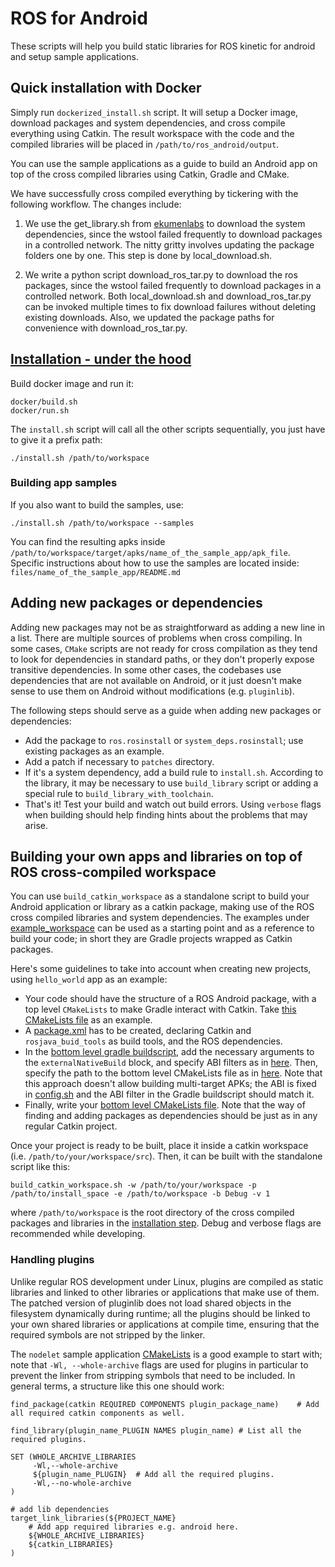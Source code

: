 # ROS for Android

These scripts will help you build static libraries
for ROS kinetic for android and setup sample applications.

## Quick installation with Docker

Simply run `dockerized_install.sh` script. It will setup a Docker image, download packages and system dependencies, and cross compile everything using Catkin.
The result workspace with the code and the compiled libraries will be placed in `/path/to/ros_android/output`.

You can use the sample applications as a guide to build an Android app on top of the cross compiled libraries using Catkin, Gradle and CMake.

We have successfully cross compiled everything by tickering with the following workflow.
The changes include:
1. We use the get_library.sh from [ekumenlabs](https://github.com/ekumenlabs/roscpp_android) to download the system dependencies,
since the wstool failed frequently to download packages in a controlled network.
The nitty gritty involves updating the package folders one by one.
This step is done by local_download.sh.

2. We write a python script download_ros_tar.py to download the ros packages,
since the wstool failed frequently to download packages in a controlled network.
Both local_download.sh and download_ros_tar.py can be invoked multiple times to fix download failures without deleting existing downloads.
Also, we updated the package paths for convenience with download_ros_tar.py.

## [Installation - under the hood](#installation)

Build docker image and run it:
    
    docker/build.sh
    docker/run.sh

The `install.sh` script will call all the other scripts
sequentially, you just have to give it a prefix path:

    ./install.sh /path/to/workspace

### Building app samples

If you also want to build the samples, use:

    ./install.sh /path/to/workspace --samples

You can find the resulting apks inside `/path/to/workspace/target/apks/name_of_the_sample_app/apk_file`.
Specific instructions about how to use the samples are located inside: `files/name_of_the_sample_app/README.md`

## Adding new packages or dependencies

Adding new packages may not be as straightforward as adding a new line in a list.
There are multiple sources of problems when cross compiling. In some cases, `CMake` scripts are not ready for
cross compilation as they tend to look for dependencies in standard paths, or they don't properly expose transitive dependencies. 
In some other cases, the codebases use dependencies that are not available on Android, or it just doesn't make sense to use them
on Android without modifications (e.g. `pluginlib`).

The following steps should serve as a guide when adding new packages or dependencies:

- Add the package to `ros.rosinstall` or `system_deps.rosinstall`; use existing packages as an example.
- Add a patch if necessary to `patches` directory.
- If it's a system dependency, add a build rule to `install.sh`. According to the library, it may be necessary to use `build_library` script or adding a special rule to `build_library_with_toolchain`.
- That's it! Test your build and watch out build errors. Using `verbose` flags when building should help finding hints about the problems that may arise.

## Building your own apps and libraries on top of ROS cross-compiled workspace

You can use `build_catkin_workspace` as a standalone script to build your Android application or library as a catkin package,
making use of the ROS cross compiled libraries and system dependencies. The examples under [example_workspace](https://github.com/Intermodalics/ros_android/tree/kinetic/example_workspace/src) can be used as a starting point and as a reference to build your code; in short they are Gradle projects wrapped as Catkin packages.

Here's some guidelines to take into account when creating new projects, using `hello_world` app as an example:
- Your code should have the structure of a ROS Android package, with a top level `CMakeLists` to make Gradle interact with Catkin. Take [this CMakeLists file](https://github.com/Intermodalics/ros_android/blob/kinetic/example_workspace/src/hello_world_example_app/CMakeLists.txt) as an example.
- A [package.xml](https://github.com/Intermodalics/ros_android/blob/kinetic/example_workspace/src/hello_world_example_app/package.xml) has to be created, declaring Catkin and `rosjava_buid_tools` as build tools, and the ROS dependencies.
- In the [bottom level gradle buildscript](https://github.com/Intermodalics/ros_android/blob/kinetic/example_workspace/src/hello_world_example_app/app/build.gradle), add the necessary arguments to the `externalNativeBuild` block, and specify ABI filters as in [here](https://github.com/Intermodalics/ros_android/blob/kinetic/example_workspace/src/hello_world_example_app/app/build.gradle#L10-L23). Then, specify the path to the bottom level CMakeLists file as in [here](https://github.com/Intermodalics/ros_android/blob/kinetic/example_workspace/src/hello_world_example_app/app/build.gradle#L31-L36).
Note that this approach doesn't allow building multi-target APKs; the ABI is fixed in [config.sh](https://github.com/Intermodalics/ros_android/blob/kinetic/scripts/config.sh) and the ABI filter in the Gradle buildscript should match it.
- Finally, write your [bottom level CMakeLists file](https://github.com/Intermodalics/ros_android/blob/kinetic/example_workspace/src/hello_world_example_app/app/src/main/cpp/CMakeLists.txt). Note that the way of finding and adding packages as dependencies should be just as in any regular Catkin project.

Once your project is ready to be built, place it inside a catkin workspace (i.e. `/path/to/your/workspace/src`). Then, it can be built with the standalone script like this:
```
build_catkin_workspace.sh -w /path/to/your/workspace -p /path/to/install_space -e /path/to/workspace -b Debug -v 1
```

where `/path/to/workspace` is the root directory of the cross compiled packages and libraries in the [installation step](#installation). Debug and verbose flags are recommended while developing.

### Handling plugins

Unlike regular ROS development under Linux, plugins are compiled as static libraries and linked to other libraries or applications that make use of them. The patched version of pluginlib does not load shared objects in the filesystem dynamically during runtime; all the plugins should be linked to your own shared libraries or applications at compile time, ensuring that the required symbols are not stripped by the linker.

The `nodelet` sample application [CMakeLists](https://github.com/Intermodalics/ros_android/blob/kinetic/example_workspace/src/nodelet_sample_app/jni/CMakeLists.txt) is a good example to start with; note that `-Wl, --whole-archive` flags are used for plugins in particular to prevent the linker from stripping symbols that need to be included. In general terms, a structure like this one should work:

```
find_package(catkin REQUIRED COMPONENTS plugin_package_name)    # Add all required catkin components as well.

find_library(plugin_name_PLUGIN NAMES plugin_name) # List all the required plugins.

SET (WHOLE_ARCHIVE_LIBRARIES
     -Wl,--whole-archive
     ${plugin_name_PLUGIN}	# Add all the required plugins.
     -Wl,--no-whole-archive
)

# add lib dependencies
target_link_libraries(${PROJECT_NAME}
    # Add app required libraries e.g. android here.
    ${WHOLE_ARCHIVE_LIBRARIES}
    ${catkin_LIBRARIES}
)
```
